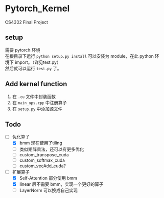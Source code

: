 # Pytorch_Kernel
 CS4302 Final Project

## setup
需要 pytorch 环境  
在根目录下运行 `python setup.py install` 可以安装为 module，在此 python 环境下 import。（详见test.py）  
然后就可以运行 `test.py` 了。

## Add kernel function
1. 在 `.cu` 文件中封装函数
2. 在 `main_ops.cpp` 中注册算子
3. 在 `setup.py` 中添加源文件

## Todo
- [ ] 优化算子
    - [x] bmm 现在使用了tiling
    - [ ] 类似矩阵乘法，还可以有更多优化
    - [ ] custom_transpose_cuda
    - [ ] custom_softmax_cuda
    - [ ] custom_vecAdd_cuda?
- [ ] 扩展算子
    - [x] Self-Attention 部分使用 bmm
    - [x] linear 层不需要 bmm，实现一个更好的算子
    - [ ] LayerNorm 可以换成自己实现
